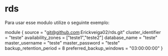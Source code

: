 # rds
Para usar esse modulo utilize o seguinte exemplo:

module {
    source = "git@github.com:Erickveiga02/rds.git"
    cluster_identifier = "teste"
    availability_zones = ["teste1","teste2"]
    database_name = "teste"
    master_username = "teste"
    master_password = "teste"
    backup_retention_period = 8
    preferred_backup_windows = "03:00:00:00"
}
